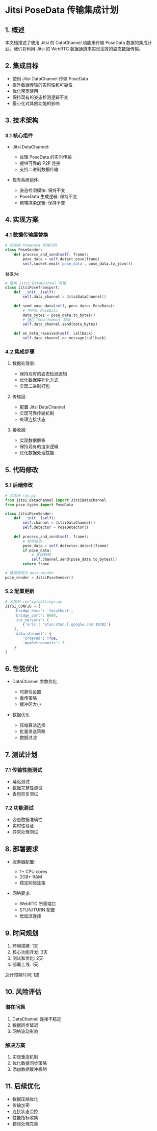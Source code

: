 # Jitsi PoseData 传输集成计划

## 1. 概述

本文档描述了使用 Jitsi 的 DataChannel 功能来传输 PoseData 数据的集成计划。我们将利用 Jitsi 的 WebRTC 数据通道来实现高效的姿态数据传输。

## 2. 集成目标

- 使用 Jitsi DataChannel 传输 PoseData
- 提升数据传输的实时性和可靠性
- 优化带宽使用
- 保持现有的姿态检测逻辑不变
- 最小化对其他功能的影响

## 3. 技术架构

### 3.1 核心组件

- Jitsi DataChannel:
  - 处理 PoseData 的实时传输
  - 提供可靠的 P2P 连接
  - 支持二进制数据传输

- 现有系统组件:
  - 姿态检测模块: 保持不变
  - PoseData 生成逻辑: 保持不变
  - 前端渲染逻辑: 保持不变

## 4. 实现方案

### 4.1 数据传输层替换

```python
# 现有的 PoseData 传输代码
class PoseSender:
    def process_and_send(self, frame):
        pose_data = self.detect_pose(frame)
        self.socket.emit('pose_data', pose_data.to_json())
```

替换为:

```python
# 使用 Jitsi DataChannel 传输
class JitsiPoseTransport:
    def __init__(self):
        self.data_channel = JitsiDataChannel()
        
    def send_pose_data(self, pose_data: PoseData):
        # 序列化 PoseData
        data_bytes = pose_data.to_bytes()
        # 通过 DataChannel 发送
        self.data_channel.send(data_bytes)
        
    def on_data_received(self, callback):
        self.data_channel.on_message(callback)
```

### 4.2 集成步骤

1. 数据处理层:
   - 保持现有的姿态检测逻辑
   - 优化数据序列化方式
   - 实现二进制打包

2. 传输层:
   - 配置 Jitsi DataChannel
   - 实现可靠传输机制
   - 处理连接状态

3. 接收层:
   - 实现数据解析
   - 保持现有的渲染逻辑
   - 优化数据处理性能

## 5. 代码修改

### 5.1 后端修改

```python
# 添加到 run.py
from jitsi.datachannel import JitsiDataChannel
from pose.types import PoseData

class JitsiPoseSender:
    def __init__(self):
        self.channel = JitsiDataChannel()
        self.detector = PoseDetector()
        
    def process_and_send(self, frame):
        # 检测姿态
        pose_data = self.detector.detect(frame)
        if pose_data:
            # 发送数据
            self.channel.send(pose_data.to_bytes())
        return frame

# 替换现有的 pose_sender
pose_sender = JitsiPoseSender()
```

### 5.2 配置更新

```python
# 添加到 config/settings.py
JITSI_CONFIG = {
    'bridge_host': 'localhost',
    'bridge_port': 8080,
    'ice_servers': [
        {'urls': 'stun:stun.l.google.com:19302'}
    ],
    'data_channel': {
        'ordered': True,
        'maxRetransmits': 3
    }
}
```

## 6. 性能优化

- DataChannel 参数优化
  - 可靠性设置
  - 重传策略
  - 缓冲区大小

- 数据优化
  - 压缩算法选择
  - 批量发送策略
  - 数据过滤

## 7. 测试计划

### 7.1 传输性能测试
- 延迟测试
- 数据完整性测试
- 丢包恢复测试

### 7.2 功能测试
- 姿态数据准确性
- 实时性验证
- 异常处理测试

## 8. 部署要求

- 服务器配置:
  - 1+ CPU cores
  - 2GB+ RAM
  - 稳定网络连接

- 网络要求:
  - WebRTC 所需端口
  - STUN/TURN 配置
  - 低延迟连接

## 9. 时间规划

1. 环境搭建: 1天
2. 核心功能开发: 3天
3. 测试和优化: 2天
4. 部署上线: 1天

总计预期时间: 1周

## 10. 风险评估

### 潜在问题
1. DataChannel 连接不稳定
2. 数据同步延迟
3. 网络波动影响

### 解决方案
1. 实现重连机制
2. 优化数据同步策略
3. 添加数据缓冲机制

## 11. 后续优化

- 数据压缩优化
- 传输加密
- 连接状态监控
- 性能指标收集
- 错误处理完善